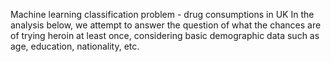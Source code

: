 Machine learning classification problem - drug consumptions in UK
In the analysis below, we attempt to answer the question of what the chances are of trying heroin at least once, considering basic demographic data such as age, education, nationality, etc.
